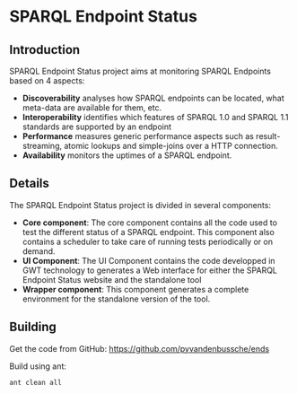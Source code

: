 # SPARQL Endpoint Status

## Introduction

SPARQL Endpoint Status project aims at monitoring SPARQL Endpoints based on 4 aspects:

* **Discoverability** analyses how SPARQL endpoints can be located, what meta-data are available for them, etc.
* **Interoperability** identifies which features of SPARQL 1.0 and SPARQL 1.1 standards are supported by an endpoint
* **Performance** measures generic performance aspects such as result-streaming, atomic lookups and simple-joins over a HTTP connection.
* **Availability** monitors the uptimes of a SPARQL endpoint.


## Details

The SPARQL Endpoint Status project is divided in several components:
 
* **Core component**: The core component contains all the code used to test the different status of a SPARQL endpoint. This component also contains a scheduler to take care of running tests periodically or on demand.
* **UI Component**: The UI Component contains the code developped in GWT technology to generates a Web interface for either the SPARQL Endpoint Status website and the standalone tool
* **Wrapper component**: This component generates a complete environment for the standalone version of the tool.

## Building

Get the code from GitHub: https://github.com/pyvandenbussche/ends

Build using ant:
	
	ant clean all

